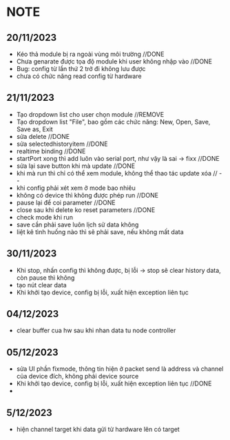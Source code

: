 ﻿# NOTE

## 20/11/2023
- Kéo thả module bị ra ngoài vùng môi trường //DONE 
- Chưa genarate được tọa độ module khi user không nhập vào //DONE
- Bug: config từ lần thứ 2 trở đi không lưu được 
- chưa có chức năng read config từ hardware
## 21/11/2023
- Tạo dropdown list cho user chọn module //REMOVE
- Tạo dropdown list "File", bao gồm các chức năng: New, Open, Save, Save as, Exit
- sửa delete //DONE
- sửa selectedhistoryitem //DONE
- realtime binding //DONE
- startPort xong thì add luôn vào serial port, như vậy là sai -> fixx //DONE
- sửa lại save button khi mà update //DONE
- khi mà run thì chỉ có thể xem module, không thể thao tác update xóa // --
- khi config phải xét xem ở mode bao nhiêu
- không có device thì không được phép run //DONE
- pause lại để coi parameter //DONE
- close sau khi delete ko reset parameters //DONE
- check mode khi run 
- save cần phải save luôn lịch sử data không 
- liệt kê tình huống nào thì sẽ phải save, nếu không mất data


## 30/11/2023
- Khi stop, nhấn config thì không được, bị lỗi -> stop sẽ clear history data, còn pause thì không
- tạo nút clear data 
- Khi khởi tạo device, config bị lỗi, xuất hiện exception liên tục

## 04/12/2023
- clear buffer cua hw sau khi nhan data tu node controller

## 05/12/2023
- sửa UI phần fixmode, thông tin hiện ở packet send là address và channel của device đích, không phải device source
- Khi khởi tạo device, config bị lỗi, xuất hiện exception liên tục //DONE
- 
## 5/12/2023
- hiện channel target khi data gửi từ hardware lên có target 


